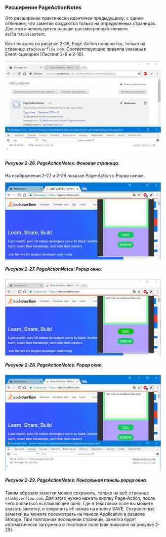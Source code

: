 ### Расширение PageActionNotes

Это расширение практически идентичен предыдущему, с одним отличием, что заметки создаются только на определенных страницах. Для этого используется раньше рассмотренный элемент `declarativeContent`.

Как показано на рисунке 2-26, Page-Action появляется, только на странице `stackoverflow.com`. Соответствующие правила указаны в Event-сценарии \(Листинг 2-9 и 2-10\).

![Рисунок 2-26. PageActionNotes: Фоновая страница](/assets/figure-2-26.png)

##### Рисунок 2-26. _PageActionNotes: Фоновая страница._

На изображении 2-27 и 2-29 показан Page-Action с Popup окном.

![Рисунок 2-27. PageActionNotes: Popup окно](/assets/figure-2-27.png)

##### Рисунок 2-27. _PageActionNotes: Popup окно._

![Рисунок 2-28. PageActionNotes: Popup окно](/assets/figure-2-28.png)

##### Рисунок 2-28. _PageActionNotes: Popup окно._

![Рисунок 2-29. PageActionNotes: Консольная панель popup окна](/assets/figure-2-29.png)

##### Рисунок 2-29. _PageActionNotes: Консольная панель popup окна._

Таким образом заметки можно сохранить, только на веб-странице `stackoverflow.com`. Для этого нужно нажать кнопку Page-Action, после чего появиться всплывающее окно. Где в текстовом поле вы можете указать заметку, и сохранить её нажав на кнопку SAVE. Сохраненные заметки вы можете просмотреть на панели Application в разделе Storage. При повторном посещении страницы, заметка будет автоматически загружена в текстовое поле \(как показано на рисунке 2-29\).

